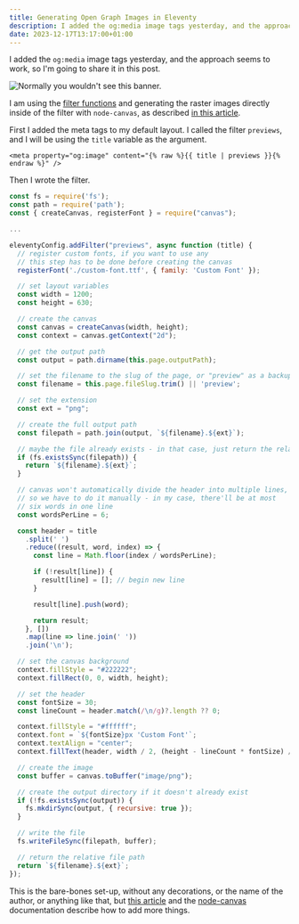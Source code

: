 ```yaml
---
title: Generating Open Graph Images in Eleventy
description: I added the og:media image tags yesterday, and the approach seems to work, so I'm going to share it in this post.
date: 2023-12-17T13:17:00+01:00
---
```


I added the `og:media` image tags yesterday, and the approach seems to work, so I'm going to share it in this post.

![Normally you wouldn't see this banner.](generating-images-eleventy.png)

I am using the [filter functions](https://www.11ty.dev/docs/filters/) and generating the raster images directly inside of the filter with `node-canvas`, as described [in this article](https://blog.logrocket.com/creating-saving-images-node-canvas/).

First I added the meta tags to my default layout. I called the filter `previews`, and I will be using the `title` variable as the argument.

```plain
<meta property="og:image" content="{% raw %}{{ title | previews }}{% endraw %}" />
```

Then I wrote the filter.

```js
const fs = require('fs');
const path = require('path');
const { createCanvas, registerFont } = require("canvas");

...

eleventyConfig.addFilter("previews", async function (title) {
  // register custom fonts, if you want to use any
  // this step has to be done before creating the canvas
  registerFont('./custom-font.ttf', { family: 'Custom Font' });

  // set layout variables
  const width = 1200;
  const height = 630;

  // create the canvas
  const canvas = createCanvas(width, height);
  const context = canvas.getContext("2d");

  // get the output path
  const output = path.dirname(this.page.outputPath);

  // set the filename to the slug of the page, or "preview" as a backup
  const filename = this.page.fileSlug.trim() || 'preview';

  // set the extension
  const ext = "png";

  // create the full output path
  const filepath = path.join(output, `${filename}.${ext}`);

  // maybe the file already exists - in that case, just return the relative path
  if (fs.existsSync(filepath)) {
    return `${filename}.${ext}`;
  }

  // canvas won't automatically divide the header into multiple lines,
  // so we have to do it manually - in my case, there'll be at most
  // six words in one line
  const wordsPerLine = 6;

  const header = title
    .split(' ')
    .reduce((result, word, index) => {
      const line = Math.floor(index / wordsPerLine);

      if (!result[line]) {
        result[line] = []; // begin new line
      }

      result[line].push(word);

      return result;
    }, [])
    .map(line => line.join(' '))
    .join('\n');

  // set the canvas background
  context.fillStyle = "#222222";
  context.fillRect(0, 0, width, height);

  // set the header
  const fontSize = 30;
  const lineCount = header.match(/\n/g)?.length ?? 0;

  context.fillStyle = "#ffffff";
  context.font = `${fontSize}px 'Custom Font'`;
  context.textAlign = "center";
  context.fillText(header, width / 2, (height - lineCount * fontSize) / 2);

  // create the image
  const buffer = canvas.toBuffer("image/png");

  // create the output directory if it doesn't already exist
  if (!fs.existsSync(output)) {
    fs.mkdirSync(output, { recursive: true });
  }

  // write the file
  fs.writeFileSync(filepath, buffer);

  // return the relative file path
  return `${filename}.${ext}`;
});
```

This is the bare-bones set-up, without any decorations, or the name of the author, or anything like that, but [this article](https://blog.logrocket.com/creating-saving-images-node-canvas/) and the [node-canvas](https://github.com/Automattic/node-canvas) documentation describe how to add more things.